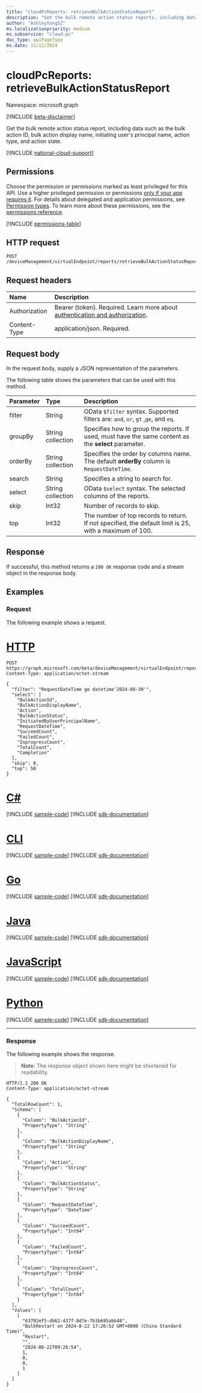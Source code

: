 ```yaml
---
title: "cloudPcReports: retrieveBulkActionStatusReport"
description: "Get the bulk remote action status reports, including data such as the bulk action ID, bulk action display name, initiating user's principal name, action type, and action state."
author: "AshleyYangSZ"
ms.localizationpriority: medium
ms.subservice: "cloud-pc"
doc_type: apiPageType
ms.date: 11/12/2024
---
```


# cloudPcReports: retrieveBulkActionStatusReport

Namespace: microsoft.graph

[!INCLUDE [beta-disclaimer](../../includes/beta-disclaimer.md)]

Get the bulk remote action status report, including data such as the bulk action ID, bulk action display name, initiating user's principal name, action type, and action state.

[!INCLUDE [national-cloud-support](../../includes/global-only.md)]

## Permissions

Choose the permission or permissions marked as least privileged for this API. Use a higher privileged permission or permissions [only if your app requires it](/graph/permissions-overview#best-practices-for-using-microsoft-graph-permissions). For details about delegated and application permissions, see [Permission types](/graph/permissions-overview#permission-types). To learn more about these permissions, see the [permissions reference](/graph/permissions-reference).

<!-- { "blockType": "permissions", "name": "cloudpcreports_retrieveBulkActionStatusReport" } -->
[!INCLUDE [permissions-table](../includes/permissions/cloudpcreports-retrievebulkactionstatusreport-permissions.md)]


## HTTP request

<!-- {
  "blockType": "ignored"
}
-->
``` http
POST /deviceManagement/virtualEndpoint/reports/retrieveBulkActionStatusReport
```

## Request headers

|Name|Description|
|:---|:---|
|Authorization|Bearer {token}. Required. Learn more about [authentication and authorization](/graph/auth/auth-concepts).|
|Content-Type|application/json. Required.|

## Request body

In the request body, supply a JSON representation of the parameters.

The following table shows the parameters that can be used with this method.

| Parameter | Type              | Description                                                                                            |
|:----------|:------------------|:-------------------------------------------------------------------------------------------------------|
| filter    | String            | OData `$filter` syntax. Supported filters are: `and`, `or`, `gt` ,`ge`, and `eq`.                      |
| groupBy   | String collection | Specifies how to group the reports. If used, must have the same content as the **select** parameter.   |
| orderBy   | String collection | Specifies the order by columns name. The default **orderBy** column is `RequestDateTime`.              |
| search    | String            | Specifies a string to search for.                                                                      |
| select    | String collection | OData `$select` syntax. The selected columns of the reports.                                           |
| skip      | Int32             | Number of records to skip.                                                                             |
| top       | Int32             | The number of top records to return. If not specified, the default limit is 25, with a maximum of 100. |

## Response

If successful, this method returns a `200 OK` response code and a stream object in the response body.

## Examples

### Request

The following example shows a request.

# [HTTP](#tab/http)
<!-- {
  "blockType": "request",
  "name": "cloudpcreports.retrieveBulkActionStatusReport"
}
-->
``` http
POST https://graph.microsoft.com/beta/deviceManagement/virtualEndpoint/reports/retrieveBulkActionStatusReport
Content-Type: application/octet-stream

{
  "filter": "RequestDateTime ge datetime'2024-08-30'",
  "select": [
    "BulkActionId",
    "BulkActionDisplayName",
    "Action",
    "BulkActionStatus",
    "InitiatedByUserPrincipalName",
    "RequestDateTime",
    "SucceedCount",
    "FailedCount",
    "InprogressCount",
    "TotalCount",
    "Completion"
  ],
  "skip": 0,
  "top": 50
}
```

# [C#](#tab/csharp)
[!INCLUDE [sample-code](../includes/snippets/csharp/cloudpcreportsretrievebulkactionstatusreport-csharp-snippets.md)]
[!INCLUDE [sdk-documentation](../includes/snippets/snippets-sdk-documentation-link.md)]

# [CLI](#tab/cli)
[!INCLUDE [sample-code](../includes/snippets/cli/cloudpcreportsretrievebulkactionstatusreport-cli-snippets.md)]
[!INCLUDE [sdk-documentation](../includes/snippets/snippets-sdk-documentation-link.md)]

# [Go](#tab/go)
[!INCLUDE [sample-code](../includes/snippets/go/cloudpcreportsretrievebulkactionstatusreport-go-snippets.md)]
[!INCLUDE [sdk-documentation](../includes/snippets/snippets-sdk-documentation-link.md)]

# [Java](#tab/java)
[!INCLUDE [sample-code](../includes/snippets/java/cloudpcreportsretrievebulkactionstatusreport-java-snippets.md)]
[!INCLUDE [sdk-documentation](../includes/snippets/snippets-sdk-documentation-link.md)]

# [JavaScript](#tab/javascript)
[!INCLUDE [sample-code](../includes/snippets/javascript/cloudpcreportsretrievebulkactionstatusreport-javascript-snippets.md)]
[!INCLUDE [sdk-documentation](../includes/snippets/snippets-sdk-documentation-link.md)]

# [Python](#tab/python)
[!INCLUDE [sample-code](../includes/snippets/python/cloudpcreportsretrievebulkactionstatusreport-python-snippets.md)]
[!INCLUDE [sdk-documentation](../includes/snippets/snippets-sdk-documentation-link.md)]

---

### Response

The following example shows the response.

>**Note:** The response object shown here might be shortened for readability.

<!-- {
  "blockType": "response",
  "truncated": true,
  "@odata.type": "Edm.Stream"
}
-->
``` http
HTTP/1.1 200 OK
Content-Type: application/octet-stream

{
  "TotalRowCount": 1,
  "Schema": [
    {
      "Column": "BulkActionId",
      "PropertyType": "String"
    },
    {
      "Column": "BulkActionDisplayName",
      "PropertyType": "String"
    },
    {
      "Column": "Action",
      "PropertyType": "String"
    },
    {
      "Column": "BulkActionStatus",
      "PropertyType": "String"
    },
    {
      "Column": "RequestDateTime",
      "PropertyType": "DateTime"
    },
    {
      "Column": "SucceedCount",
      "PropertyType": "Int64"
    },
    {
      "Column": "FailedCount",
      "PropertyType": "Int64"
    },
    {
      "Column": "InprogressCount",
      "PropertyType": "Int64"
    },
    {
      "Column": "TotalCount",
      "PropertyType": "Int64"
    }
  ],
  "Values": [
    [
      "63792ef5-db62-437f-8d7e-7b3b695abb48",
      "BulkRestart on 2024-8-22 17:26:52 GMT+0800 (China Standard Time)",
      "Restart",
      "",
      "2024-08-22T09:26:54",
      1,
      0,
      0,
      1
    ]
  ]
}
```
